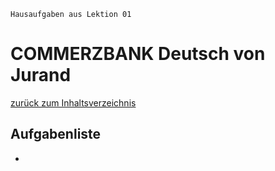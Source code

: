 `Hausaufgaben aus Lektion 01`

# COMMERZBANK Deutsch von Jurand

[zurück zum Inhaltsverzeichnis](../README.md)

## Aufgabenliste

-

